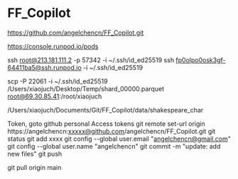 # FF_Copilot

https://github.com/angelchencn/FF_Copilot.git

https://console.runpod.io/pods

ssh root@213.181.111.2 -p 57342 -i ~/.ssh/id_ed25519
ssh fp0olpo0osk3gf-64411ba5@ssh.runpod.io -i ~/.ssh/id_ed25519

scp -P 22061 -i ~/.ssh/id_ed25519 /Users/xiaojuch/Desktop/Temp/shard_00000.parquet root@69.30.85.41:/root/xiaojuch


/Users/xiaojuch/Documents/Git/FF_Copilot/data/shakespeare_char



Token, goto github personal Access tokens
git remote set-url origin https://angelchencn:xxxxx@github.com/angelchencn/FF_Copilot.git
git status
git add xxxx
git config --global user.email "angelchencn@gmail.com"
git config --global user.name "angelchencn"
git commit -m "update: add new files"
git push

git pull origin main
